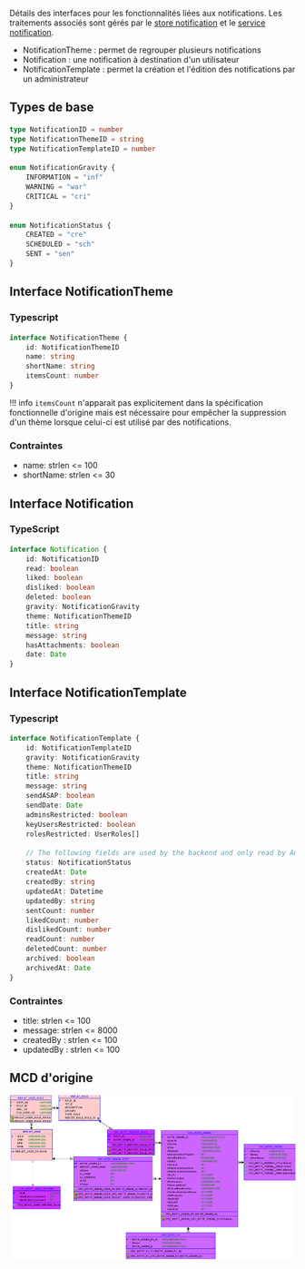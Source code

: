 Détails des interfaces pour les fonctionnalités liées aux notifications. Les traitements associés sont gérés par le [store notification](../Store/NotificationsStore.md) et le [service notification](../Services/NotificationsSVC.md).


- NotificationTheme : permet de regrouper plusieurs notifications
- Notification : une notification à destination d'un utilisateur
- NotificationTemplate : permet la création et l'édition des notifications par un administrateur


## Types de base

```ts
type NotificationID = number
type NotificationThemeID = string
type NotificationTemplateID = number

enum NotificationGravity {
	INFORMATION = "inf"
	WARNING = "war"
	CRITICAL = "cri"
}

enum NotificationStatus {
	CREATED = "cre"
	SCHEDULED = "sch"
	SENT = "sen"
}
```


## Interface **NotificationTheme**

### Typescript

```ts
interface NotificationTheme {
	id: NotificationThemeID
	name: string
	shortName: string
	itemsCount: number
}
```

!!! info
		`itemsCount` n'apparait pas explicitement dans la spécification fonctionnelle d'origine mais est nécessaire pour empêcher la suppression d'un thème lorsque celui-ci est utilisé par des notifications.

### Contraintes

- name: strlen <= 100
- shortName: strlen <= 30

## Interface **Notification**

### TypeScript

```ts
interface Notification {
	id: NotificationID
	read: boolean
	liked: boolean
	disliked: boolean
	deleted: boolean
	gravity: NotificationGravity
	theme: NotificationThemeID
	title: string
	message: string
	hasAttachments: boolean
	date: Date
}
```



## Interface **NotificationTemplate**
### Typescript

```ts
interface NotificationTemplate {
	id: NotificationTemplateID
	gravity: NotificationGravity
	theme: NotificationThemeID
	title: string
	message: string
	sendASAP: boolean
	sendDate: Date
	adminsRestricted: boolean
	keyUsersRestricted: boolean
	rolesRestricted: UserRoles[]
	
	// The following fields are used by the backend and only read by Angular
	status: NotificationStatus
	createdAt: Date
	createdBy: string
	updatedAt: Datetime
	updatedBy: string
	sentCount: number
	likedCount: number
	dislikedCount: number
	readCount: number
	deletedCount: number
	archived: boolean
	archivedAt: Date
}
```

### Contraintes

- title: strlen <= 100
- message: strlen <= 8000
- createdBy : strlen <= 100
- updatedBy : strlen <= 100
## MCD d'origine

![Pasted image 20230125144840](../medias/mcd_notifications.png)
